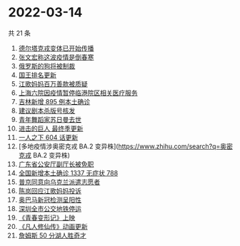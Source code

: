 # 2022-03-14

共 21 条

<!-- BEGIN -->
<!-- 最后更新时间 Mon Mar 14 2022 14:12:58 GMT+0800 (China Standard Time) -->

1. [德尔塔克戎变体已开始传播](https://www.zhihu.com/search?q=德尔塔克戎)
1. [张文宏称这波疫情是倒春寒](https://www.zhihu.com/search?q=张文宏)
1. [俄罗斯的狗将被制裁](https://www.zhihu.com/search?q=俄罗斯的狗)
1. [国王排名更新](https://www.zhihu.com/search?q=国王排名)
1. [江歌妈妈百万善款被质疑](https://www.zhihu.com/search?q=江歌妈妈)
1. [上海六院因疫情暂停临港院区相关医疗服务](https://www.zhihu.com/search?q=上海六院)
1. [吉林新增 895 例本土确诊](https://www.zhihu.com/search?q=吉林疫情)
1. [建议剧本杀版号核发](https://www.zhihu.com/search?q=剧本杀)
1. [青年舞蹈家苏日曼去世](https://www.zhihu.com/search?q=苏日曼)
1. [进击的巨人 最终季更新](https://www.zhihu.com/search?q=进击的巨人)
1. [一人之下 604 话更新](https://www.zhihu.com/search?q=一人之下)
1. [多地疫情涉奥密克戎 BA.2 变异株](https://www.zhihu.com/search?q=奥密克戎 BA.2 变异株)
1. [广东省公安厅副厅长被免职](https://www.zhihu.com/search?q=广东省公安厅副厅长被免职)
1. [全国新增本土确诊 1337 无症状 788](https://www.zhihu.com/search?q=全国新增)
1. [普京同意向乌克兰派遣志愿者](https://www.zhihu.com/search?q=乌克兰志愿者)
1. [陈岚回应江歌妈妈投诉](https://www.zhihu.com/search?q=江歌妈妈陈岚)
1. [奥巴马新冠检测呈阳性](https://www.zhihu.com/search?q=奥巴马)
1. [深圳全市公交地铁停运](https://www.zhihu.com/search?q=深圳全市公交地铁停运)
1. [《青春变形记》上映](https://www.zhihu.com/search?q=青春变形记)
1. [《凡人修仙传》动画更新](https://www.zhihu.com/search?q=凡人修仙传)
1. [詹姆斯 50 分湖人胜奇才](https://www.zhihu.com/search?q=湖人)

<!-- END -->
